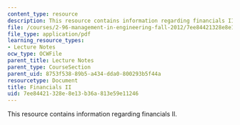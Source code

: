 ```yaml
---
content_type: resource
description: This resource contains information regarding financials II.
file: /courses/2-96-management-in-engineering-fall-2012/7ee84421328e8e13b36a813e59e11246_MIT2_96F12_lec05.pdf
file_type: application/pdf
learning_resource_types:
- Lecture Notes
ocw_type: OCWFile
parent_title: Lecture Notes
parent_type: CourseSection
parent_uid: 8753f538-89b5-a434-dda0-800293b5f44a
resourcetype: Document
title: Financials II
uid: 7ee84421-328e-8e13-b36a-813e59e11246
---
```

This resource contains information regarding financials II.

